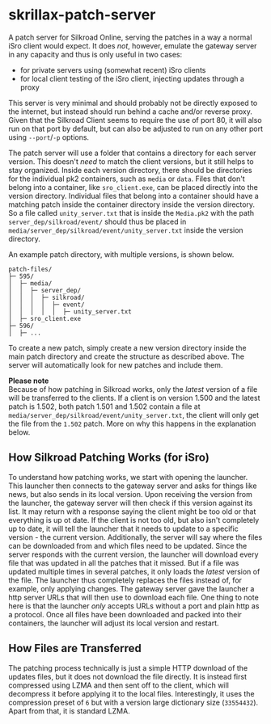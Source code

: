 # skrillax-patch-server

A patch server for Silkroad Online, serving the patches in a way a normal iSro client would expect. It does _not_, 
however, emulate the gateway server in any capacity and thus is only useful in two cases:
- for private servers using (somewhat recent) iSro clients
- for local client testing of the iSro client, injecting updates through a proxy

This server is very minimal and should probably not be directly exposed to the internet, but instead should run behind a
cache and/or reverse proxy. Given that the Silkroad Client seems to require the use of port 80, it will also run on that
port by default, but can also be adjusted to run on any other port using `--port`/`-p` options.

The patch server will use a folder that contains a directory for each server version. This doesn't _need_ to match the 
client versions, but it still helps to stay organized. Inside each version directory, there should be directories for 
the individual pk2 containers, such as `media` or `data`. Files that don't belong into a container, like 
`sro_client.exe`, can be placed directly into the version directory. Individual files that belong into a container 
should have a matching patch inside the container directory inside the version directory. So a file called 
`unity_server.txt` that is inside the `Media.pk2` with the path `server_dep/silkroad/event/` should thus be placed in 
`media/server_dep/silkroad/event/unity_server.txt` inside the version directory.

An example patch directory, with multiple versions, is shown below.

```
patch-files/
├─ 595/
│  ├─ media/
│  │  ├─ server_dep/
│  │  │  ├─ silkroad/
│  │  │  │  ├─ event/
│  │  │  │  │  ├─ unity_server.txt
│  ├─ sro_client.exe
├─ 596/
│  ├─ ...
```

To create a new patch, simply create a new version directory inside the main patch directory and create the structure as
described above. The server will automatically look for new patches and include them.

__Please note__  
Because of how patching in Silkroad works, only the _latest_ version of a file will be transferred to the clients. If a 
client is on version 1.500 and the latest patch is 1.502, both patch 1.501 and 1.502 contain a file at 
`media/server_dep/silkroad/event/unity_server.txt`, the client will only get the file from the `1.502` patch. More on 
why this happens in the explanation below.

## How Silkroad Patching Works (for iSro)

To understand how patching works, we start with opening the launcher. This launcher then connects to the gateway server 
and asks for things like news, but also sends in its local version. Upon receiving the version from the launcher, the 
gateway server will then check if this version against its list. It may return with a response saying the client might 
be too old or that everything is up ot date. If the client is not too old, but also isn't completely up to date, it will
tell the launcher that it needs to update to a specific version - the current version. Additionally, the server will say
where the files can be downloaded from and which files need to be updated. Since the server responds with the current 
version, the launcher will download every file that was updated in all the patches that it missed. But if a file was 
updated multiple times in several patches, it only loads the _latest_ version of the file. The launcher thus completely 
replaces the files instead of, for example, only applying changes. The gateway server gave the launcher a http server 
URLs that will then use to download each file. One thing to note here is that the launcher _only_ accepts URLs without a
port and plain http as a protocol. Once all files have been downloaded and packed into their containers, the launcher 
will adjust its local version and restart.

## How Files are Transferred

The patching process technically is just a simple HTTP download of the updates files, but it does not download the file 
directly. It is instead first compressed using LZMA and then sent off to the client, which will decompress it before 
applying it to the local files. Interestingly, it uses the compression preset of `6` but with a version large dictionary
size (`33554432`). Apart from that, it is standard LZMA.